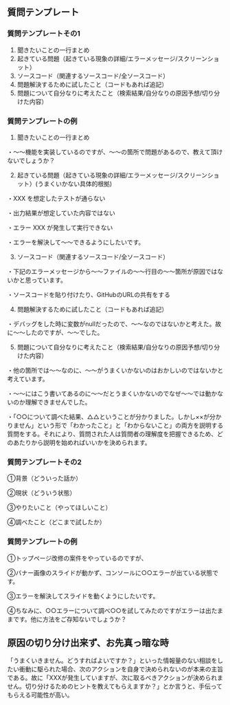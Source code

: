 ## 質問テンプレート

### 質問テンプレートその1
1. 聞きたいことの一行まとめ
2. 起きている問題（起きている現象の詳細/エラーメッセージ/スクリーンショット）
3. ソースコード（関連するソースコード/全ソースコード）
4. 問題解決するために試したこと（コードもあれば追記）
5. 問題について自分なりに考えたこと（検索結果/自分なりの原因予想/切り分けた内容）

### 質問テンプレートの例
1. 聞きたいことの一行まとめ

・〜〜機能を実装しているのですが、〜〜の箇所で問題があるので、教えて頂けないでしょうか？

2. 起きている問題（起きている現象の詳細/エラーメッセージ/スクリーンショット）(うまくいかない具体的根拠)

・XXX を想定したテストが通らない

・出力結果が想定していた内容ではない

・エラー XXX が発生して実行できない

・エラーを解決して〜〜できるようにしたいです。

3. ソースコード（関連するソースコード/全ソースコード）

・下記のエラーメッセージから〜〜ファイルの〜〜行目の〜〜箇所が原因ではないかと思っています。

・ソースコードを貼り付けたり、GitHubのURLの共有をする

4. 問題解決するために試したこと（コードもあれば追記）

・デバッグをした時に変数がnullだったので、〜〜なのではないかと考えた。故に〜〜したのですが、〜〜でした。

5. 問題について自分なりに考えたこと（検索結果/自分なりの原因予想/切り分けた内容）

・他の箇所では〜〜なのに、〜〜がうまくいかないのはおかしいのではないかと考えています。

・〜〜にはこう書いてあるのに〜〜だとうまくいかないのでなぜ〜〜では動かないのか理解できませんでした。

・「○○について調べた結果、△△ということが分かりました。しかし××が分かりません」という形で「わかったこと」と「わからないこと」の両方を説明する質問をする。それにより、質問された人は質問者の理解度を把握できるため、どのあたりから説明を始めればいいかを決められます。

### 質問テンプレートその2
①背景（どういった話か）

②現状（どういう状態）

③やりたいこと（やってほしいこと）

④調べたこと（どこまで試したか）

### 質問テンプレートの例

①トップページ改修の案件をやっているのですが、

②バナー画像のスライドが動かず、コンソールに○○エラーが出ている状態です。

③エラーを解決してスライドを動くようにしたいです。

④ちなみに、○○エラーについて調べ○○を試してみたのですがエラーは出たままです。他に方法をご存知ないでしょうか？

## 原因の切り分け出来ず、お先真っ暗な時
「うまくいきません。どうすればよいですか？」といった情報量のない相談をしたい衝動に駆られた場合、次のアクションを自身で決められないのが本来の主旨である。故に「XXXが発生していますが、次に取るべきアクションが決められません。切り分けるためのヒントを教えてもらえますか？」とか言うと、手伝ってもらえる可能性が高い。
